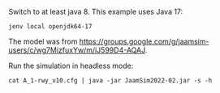 Switch to at least java 8. This example uses Java 17:
```
jenv local openjdk64-17
```

The model was from https://groups.google.com/g/jaamsim-users/c/wg7MizfuxYw/m/iJ599D4-AQAJ.

Run the simulation in headless mode:
```
cat A_1-rwy_v10.cfg | java -jar JaamSim2022-02.jar -s -h
```
